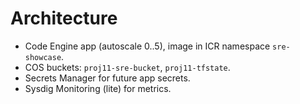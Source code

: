 # Architecture
- Code Engine app (autoscale 0..5), image in ICR namespace `sre-showcase`.
- COS buckets: `proj11-sre-bucket`, `proj11-tfstate`.
- Secrets Manager for future app secrets.
- Sysdig Monitoring (lite) for metrics.
